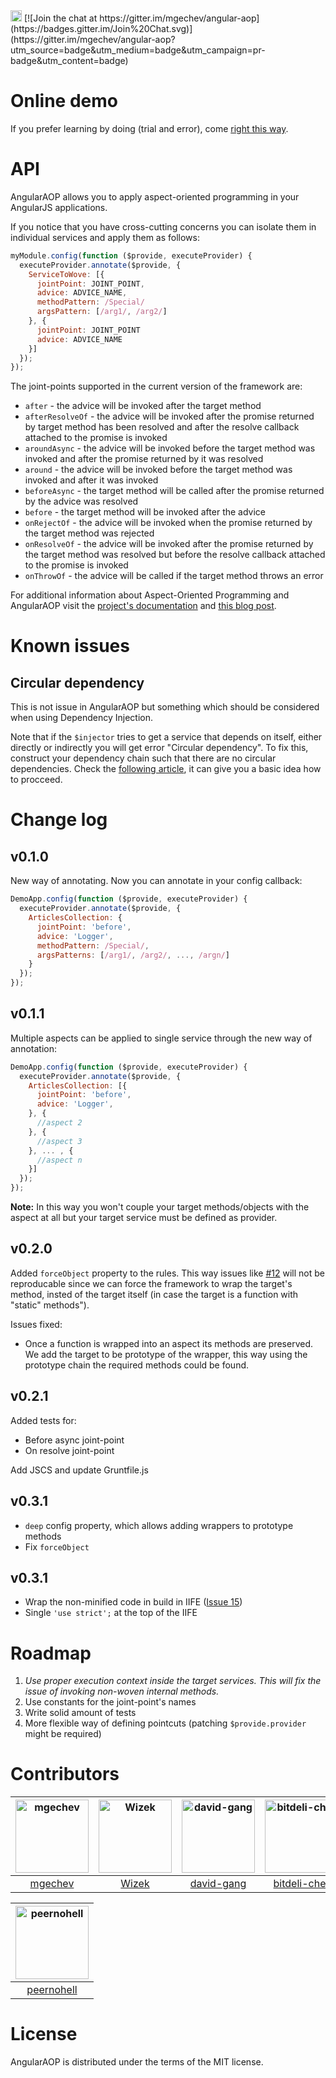 <img src="https://travis-ci.org/mgechev/angular-aop.svg?branch=master" height="18" alt="">
[![Join the chat at https://gitter.im/mgechev/angular-aop](https://badges.gitter.im/Join%20Chat.svg)](https://gitter.im/mgechev/angular-aop?utm_source=badge&utm_medium=badge&utm_campaign=pr-badge&utm_content=badge)

# Online demo


If you prefer learning by doing (trial and error), come [right this way](http://plnkr.co/edit/R9juR0oe4xT5AHQs5uDF?p=preview).

# API

AngularAOP allows you to apply aspect-oriented programming in your AngularJS applications.

If you notice that you have cross-cutting concerns you can isolate them in individual services and apply them as follows:

```javascript
myModule.config(function ($provide, executeProvider) {
  executeProvider.annotate($provide, {
    ServiceToWove: [{
      jointPoint: JOINT_POINT,
      advice: ADVICE_NAME,
      methodPattern: /Special/
      argsPattern: [/arg1/, /arg2/]
    }, {
      jointPoint: JOINT_POINT
      advice: ADVICE_NAME
    }]
  });
});
```

The joint-points supported in the current version of the framework are:

- `after` - the advice will be invoked after the target method
- `afterResolveOf` - the advice will be invoked after the promise returned by target method has been resolved and after the resolve callback attached to the promise is invoked
- `aroundAsync` - the advice will be invoked before the target method was invoked and after the promise returned by it was resolved
- `around` - the advice will be invoked before the target method was invoked and after it was invoked
- `beforeAsync` - the target method will be called after the promise returned by the advice was resolved
- `before` - the target method will be invoked after the advice
- `onRejectOf` - the advice will be invoked when the promise returned by the target method was rejected
- `onResolveOf` - the advice will be invoked after the promise returned by the target method was resolved but before the resolve callback attached to the promise is invoked
- `onThrowOf` - the advice will be called if the target method throws an error

For additional information about Aspect-Oriented Programming and AngularAOP visit the [project's documentation](https://github.com/mgechev/angular-aop/tree/master/docs) and [this blog post](http://blog.mgechev.com/2013/08/07/aspect-oriented-programming-with-javascript-angularjs/).

# Known issues

## Circular dependency

This is not issue in AngularAOP but something which should be considered when using Dependency Injection.

Note that if the `$injector` tries to get a service that depends on itself, either directly or indirectly you will get error "Circular dependency". To fix this, construct your dependency chain such that there are no circular dependencies. Check the [following article](http://misko.hevery.com/2008/08/01/circular-dependency-in-constructors-and-dependency-injection/), it can give you a basic idea how to procceed.

# Change log

## v0.1.0

New way of annotating. Now you can annotate in your config callback:

```js
DemoApp.config(function ($provide, executeProvider) {
  executeProvider.annotate($provide, {
    ArticlesCollection: {
      jointPoint: 'before',
      advice: 'Logger',
      methodPattern: /Special/,
      argsPatterns: [/arg1/, /arg2/, ..., /argn/]
    }
  });
});
```

## v0.1.1

Multiple aspects can be applied to single service through the new way of annotation:

```js
DemoApp.config(function ($provide, executeProvider) {
  executeProvider.annotate($provide, {
    ArticlesCollection: [{
      jointPoint: 'before',
      advice: 'Logger',
    }, {
      //aspect 2
    }, {
      //aspect 3
    }, ... , {
      //aspect n
    }]
  });
});
```

**Note:** In this way you won't couple your target methods/objects with the aspect at all but your target service must be defined as provider.

## v0.2.0

Added `forceObject` property to the rules. This way issues like [#12](https://github.com/mgechev/angular-aop/issues/12) will not be reproducable since we can force the framework to wrap the target's method, insted of the target itself (in case the target is a function with "static" methods").

Issues fixed:

- Once a function is wrapped into an aspect its methods are preserved. We add the target to be prototype of the wrapper, this way using the prototype chain the required methods could be found.

## v0.2.1

Added tests for:

- Before async joint-point
- On resolve joint-point

Add JSCS and update Gruntfile.js

## v0.3.1

- `deep` config property, which allows adding wrappers to prototype methods
- Fix `forceObject`

## v0.3.1

- Wrap the non-minified code in build in IIFE ([Issue 15](https://github.com/mgechev/angular-aop/pull/15))
- Single `'use strict';` at the top of the IIFE

# Roadmap

1. *Use proper execution context inside the target services. This will fix the issue of invoking non-woven internal methods.*
2. Use constants for the joint-point's names
3. Write solid amount of tests
4. More flexible way of defining pointcuts (patching `$provide.provider` might be required)

# Contributors

[<img alt="mgechev" src="https://avatars.githubusercontent.com/u/455023?v=3&s=117" width="117">](https://github.com/mgechev) |[<img alt="Wizek" src="https://avatars.githubusercontent.com/u/491672?v=3&s=117" width="117">](https://github.com/Wizek) |[<img alt="david-gang" src="https://avatars.githubusercontent.com/u/1292882?v=3&s=117" width="117">](https://github.com/david-gang) |[<img alt="bitdeli-chef" src="https://avatars.githubusercontent.com/u/3092978?v=3&s=117" width="117">](https://github.com/bitdeli-chef) |[<img alt="slobo" src="https://avatars.githubusercontent.com/u/167772?v=3&s=117" width="117">](https://github.com/slobo) |[<img alt="christianacca" src="https://avatars.githubusercontent.com/u/886590?v=3&s=117" width="117">](https://github.com/christianacca) |
:---: |:---: |:---: |:---: |:---: |:---: |
[mgechev](https://github.com/mgechev) |[Wizek](https://github.com/Wizek) |[david-gang](https://github.com/david-gang) |[bitdeli-chef](https://github.com/bitdeli-chef) |[slobo](https://github.com/slobo) |[christianacca](https://github.com/christianacca) |

[<img alt="peernohell" src="https://avatars.githubusercontent.com/u/119765?v=3&s=117" width="117">](https://github.com/peernohell) |
:---: |
[peernohell](https://github.com/peernohell) |

# License

AngularAOP is distributed under the terms of the MIT license.

